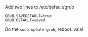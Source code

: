Add two lines to /etc/default/grub

```
GRUB_SAVEDEFAULT=true
GRUB_DEFAULT=saved
```

Do the `sudo update-grub`, reboot. vala!